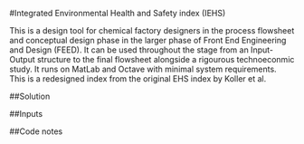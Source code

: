 #Integrated Environmental Health and Safety index (IEHS)

This is a design tool for chemical factory designers in the process flowsheet and conceptual design phase in the larger phase of Front End Engineering and Design (FEED). It can be used throughout the stage from an Input-Output structure to the final flowsheet alongside a rigourous technoeconmic study. It runs on MatLab and Octave with minimal system requirements. This is a redesigned index from the original EHS index by Koller et al.

##Solution

##Inputs

##Code notes
